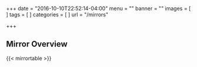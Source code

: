 +++
date = "2016-10-10T22:52:14-04:00"
menu = ""
banner = ""
images = [
]
tags = [
]
categories = [
]
url = "/mirrors"

+++

## Mirror Overview

{{< mirrortable >}}
